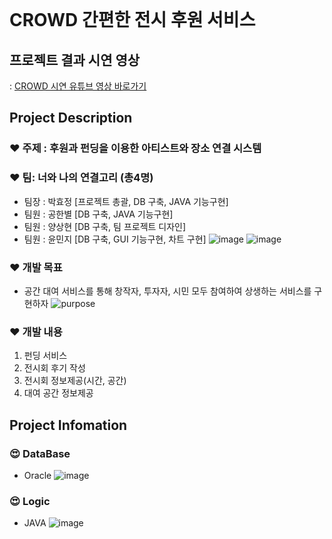 <br/>

# CROWD 간편한 전시 후원 서비스

## **프로젝트 결과 시연 영상**
: [CROWD 시연 유튜브 영상 바로가기](https://www.youtube.com/watch?v=4zdF-4lYcK0)

## **Project Description**

### **❤️ 주제 : 후원과 펀딩을 이용한 아티스트와 장소 연결 시스템**

### **❤️ 팀: 너와 나의 연결고리 (총4명)**

- 팀장 : 박효정 [프로젝트 총괄, DB 구축, JAVA 기능구현]
- 팀원 : 공한별 [DB 구축, JAVA 기능구현]
- 팀원 : 양상현 [DB 구축, 팀 프로젝트 디자인]
- 팀원 : 윤민지 [DB 구축, GUI 기능구현, 차트 구현]
![image](https://user-images.githubusercontent.com/68888349/175551984-d6621056-b5a9-40b1-9919-cd9fa303d0a2.png)
![image](https://user-images.githubusercontent.com/68888349/175551997-31069673-be98-4517-b333-2ba9a41ad4de.png)

### **❤️ 개발 목표**
- 공간 대여 서비스를 통해 창작자, 투자자, 시민 모두 참여하여 상생하는 서비스를 구현하자
![purpose](https://user-images.githubusercontent.com/68888349/175553668-2a0e477d-190d-4dfc-891c-93dd71c7d2be.png)

### **❤️ 개발 내용**
1. 펀딩 서비스
2. 전시회 후기 작성
3. 전시회 정보제공(시간, 공간)
4. 대여 공간 정보제공

## **Project Infomation**

### **😍 DataBase**
- Oracle
![image](https://user-images.githubusercontent.com/68888349/175555258-455c272d-8c15-4ffb-8fc2-98a64fe4eda6.png)


### **😍 Logic**
- JAVA
![image](https://user-images.githubusercontent.com/68888349/175554448-00b7dacf-574b-4d76-95cb-6091c48e93ee.png)
